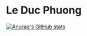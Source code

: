 # Le Duc Phuong 


[![Anurag's GitHub stats](https://github-readme-stats.vercel.app/api?username=bk-leducphuong)](https://github.com/anuraghazra/github-readme-stats)
